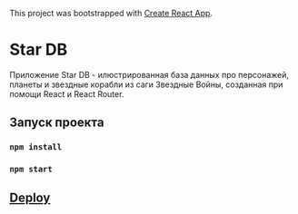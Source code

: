 This project was bootstrapped with [Create React App](https://github.com/facebook/create-react-app).

# Star DB

Приложение Star DB - илюстрированная база данных про персонажей, планеты и звездные корабли из саги Звездные Войны, 
созданная при помощи React и React Router.

## Запуск проекта

### `npm install`
### `npm start`

## [Deploy](https://indiel.github.io/Star-DB/)
